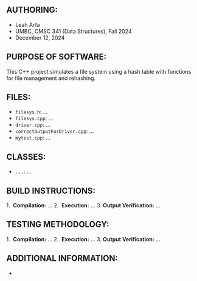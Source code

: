 ## AUTHORING: 
* Leah Arfa
* UMBC, CMSC 341 (Data Structures), Fall 2024
* December 12, 2024

## PURPOSE OF SOFTWARE: 
This C++ project simulates a file system using a hash table with functions for file management and rehashing.

## FILES: 
* ```filesys.h```: ...
* ```filesys.cpp```: ...
* ```driver.cpp```: ...
* ```correctOutputForDriver.cpp```: ...
* ```mytest.cpp```: ...

## CLASSES: 
* ```...```: ...

## BUILD INSTRUCTIONS: 
1.  **Compilation:** ...
2.  **Execution:** ...
3. **Output Verification:** ...

## TESTING METHODOLOGY: 
1.  **Compilation:** ...
2.  **Execution:** ...
3. **Output Verification:** ...

## ADDITIONAL INFORMATION:
* 
